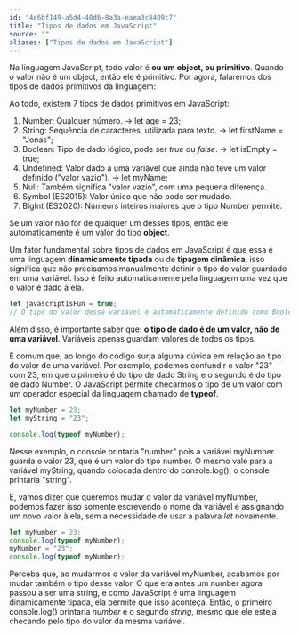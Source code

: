 ```yaml
---
id: "4e6bf149-a5d4-40d6-8a3a-eaea3c8409c7"
title: "Tipos de dados em JavaScript"
source: ""
aliases: ["Tipos de dados em JavaScript"]
---
```

Na linguagem JavaScript, todo valor é **ou um object, ou primitivo**. Quando o valor não é um object, então ele é primitivo. Por agora, falaremos dos tipos de dados primitivos da linguagem:

Ao todo, existem 7 tipos de dados primitivos em JavaScript:

1. Number: Qualquer número. -> let age = 23;
2. String: Sequência de caracteres, utilizada para texto. -> let firstName = "Jonas";
3. Boolean: Tipo de dado lógico, pode ser *true* ou *false*. -> let isEmpty = true;
4. Undefined: Valor dado a uma variável que ainda não teve um valor definido ("valor vazio"). -> let myName;
5. Null: Também significa "valor vazio", com uma pequena diferença.
6. Symbol (ES2015): Valor único que não pode ser mudado.
7. BigInt (ES2020): Númeors inteiros maiores que o tipo Number permite.

Se um valor não for de qualquer um desses tipos, então ele automaticamente é um valor do tipo **object**.

Um fator fundamental sobre tipos de dados em JavaScript é que essa é uma linguagem **dinamicamente tipada** ou de **tipagem dinâmica**, isso significa que não precisamos manualmente definir o tipo do valor guardado em uma variável. Isso é feito automaticamente pela linguagem uma vez que o valor é dado à ela.

``` js
let javascriptIsFun = true;
// O tipo do valor dessa variável é automaticamente definido como Boolean.
```
Além disso, é importante saber que: **o tipo de dado é de um valor, não de uma variável**. Variáveis apenas guardam valores de todos os tipos.

É comum que, ao longo do código surja alguma dúvida em relação ao tipo do valor de uma variável. Por exemplo, podemos confundir o valor "23" com 23, em que o primeiro é do tipo de dado String e o segundo é do tipo de dado Number. O JavaScript permite checarmos o tipo de um valor com um operador especial da linguagem chamado de **typeof**.

``` js
let myNumber = 23;
let myString = "23";

console.log(typeof myNumber);
```
Nesse exemplo, o console printaria "number" pois a variável myNumber guarda o valor 23, que é um valor do tipo number. O mesmo vale para a variável myString, quando colocada dentro do console.log(), o console printaria "string".

E, vamos dizer que queremos mudar o valor da variável myNumber, podemos fazer isso somente escrevendo o nome da variável e assignando um novo valor à ela, sem a necessidade de usar a palavra *let* novamente.

``` js
let myNumber = 23;
console.log(typeof myNumber);
myNumber = "23";
console.log(typeof myNumber);
```

Perceba que, ao mudarmos o valor da variável myNumber, acabamos por mudar também o tipo desse valor. O que era antes um number agora passou a ser uma string, e como JavaScript é uma linguagem dinamicamente tipada, ela permite que isso aconteça. Então, o primeiro console.log() printaria *number* e o segundo *string*, mesmo que ele esteja checando pelo tipo do valor da mesma variável.


